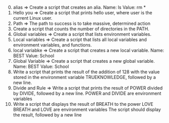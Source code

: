 0. alias => Create a script that creates an alia. Name: ls Value: rm *
1. Hello you => Create a script that prints hello user, where user is the current Linux user.
2. Path => The path to success is to take massive, determined action
3. Create a script that counts the number of directories in the PATH.
4. Global variables => Create a script that lists environment variables.
5. Local variables => Create a script that lists all local variables and environment variables, and functions.
6. local variabke => Create a script that creates a new local variable. Name: BEST Value: School
7. Global Variable => Create a script that creates a new global variable. Name: BEST Value: School
8. Write a script that prints the result of the addition of 128 with the value stored in the environment variable TRUEKNOWLEDGE, followed by a new line.
9. Divide and Rule =>  Write a script that prints the result of POWER divided by DIVIDE, followed by a new line. POWER and DIVIDE are environment variables
10. Write a script that displays the result of BREATH to the power LOVE BREATH and LOVE are environment variables The script should display the result, followed by a new line
